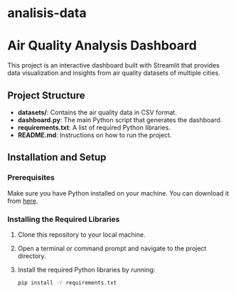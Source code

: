 # analisis-data
# Air Quality Analysis Dashboard

This project is an interactive dashboard built with Streamlit that provides data visualization and insights from air quality datasets of multiple cities.

## Project Structure

- **datasets/**: Contains the air quality data in CSV format.
- **dashboard.py**: The main Python script that generates the dashboard.
- **requirements.txt**: A list of required Python libraries.
- **README.md**: Instructions on how to run the project.

## Installation and Setup

### Prerequisites

Make sure you have Python installed on your machine. You can download it from [here](https://www.python.org/downloads/).

### Installing the Required Libraries



1. Clone this repository to your local machine.
2. Open a terminal or command prompt and navigate to the project directory.
3. Install the required Python libraries by running:

   ```bash
   pip install -r requirements.txt
